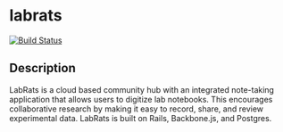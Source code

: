 # labrats
[![Build Status](https://secure.travis-ci.org/hashtag-ducks/labrats.png?branch=master)](http://travis-ci.org/hashtag-ducks/labrats)
## Description
LabRats is a cloud based community hub with an integrated note-taking application that allows users to digitize lab notebooks. This encourages collaborative research by making it easy to record, share, and review experimental data. LabRats is built on Rails, Backbone.js, and Postgres.
